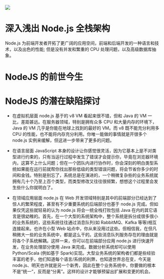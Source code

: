 [![](https://i.postimg.cc/WzXsh0MX/image.png)](https://github.com/wx-chevalier/Backend-Series)

# 深入浅出 Node.js 全栈架构

Node.js 为前端开发者开拓了更广阔的应用空间，前端和后端开发的一种语言和技术，以及出色的性能; 但是没有并发和繁重的 CPU 处理问题，以及高级数据库抽象。

# NodeJS 的前世今生

# NodeJS 的潜在缺陷探讨

- 在虚拟机层面 node.js 基于的 v8 VM 看起来很不错，但和 Java 的 VM 一比，差距甚远。在服务器领域，特别是拥有众多 CPU 和大量内存的环境下，Java 的 VM 几乎是你能在地球上找到的最好的 VM。而 v8 既不能充分利用多 CPU 的性能，也不能将内存充分利用。你唯一能做的事情就是开很多个 node.js 实例来缓解，但这进一步带来了更多的问题。

- 在语言层面 JavaScript 本身的设计让你感觉很灵活，因为它基本上是不对类型进行约束的，只有当运行过程中发生了错误才会提示你，毕竟在浏览器环境内，这算不上什么问题；但在一个团队内进行协作时，你会深刻的明白类型系统如果能在运行前就帮你找出那些低级的类型错误问题，将会节省你多少的时间和金钱。特别是别忘了，系统总是在演进的，一个稍微复杂些的业务系统就拥有几十个乃至上百个类型，而类型修改又往往很频繁，想想这个过程里会发生些什么你就明白了。

- 在领域应用层面 node.js 在 Web 开发领域特别是其中的前端部分已经达到了惊人的繁荣程度，甚至有不少重要系统的后端部分也基于 node.js 完成。但如果仅凭这些就轻易的认为 node.js 将会一统全栈打败包括 Java 在内的其它语言是很幼稚的。首先，在一个大型的系统架构中，整个系统是拆分成很多很小的业务系统的，这些系统往往通过消息队列(如 RabbitMQ、Kafka 等等)相互连接起来。也许在小型 Web 站点中，你从来没用过这些。但相信我，在但凡稍微大一些的业务系统中，都是这么干的。这些消息队列服务存在的理由就是将各个子系统解耦。这样一来，你可以在前端部分应用 node.js 进行快速开发，在业务处理部分使用 Java 来完成。数据分析系统却可以使用 Python/Scala (例如基于 Spark)实现。大型业务系统的架构者们都是些经验丰富的老手，他们知道每个语言/系统的利弊，也知道世界总在变，今天是 node.js、明天也许就是另一个新秀，因此在整个业务系统中，你要做的根本不是“统一”，反而是“分离”。这样的设计才能够预留出扩展和变更的机会。
